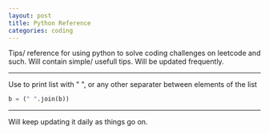 ```yaml
---
layout: post
title: Python Reference
categories: coding
---
```


Tips/ reference for using python to solve coding challenges on leetcode and such. Will contain simple/ usefull tips. Will be updated frequently.

---

Use to print list with " ", or any other separater between elements of the list
```python
b = (" ".join(b))  
```

---


Will keep updating it daily as things go on.